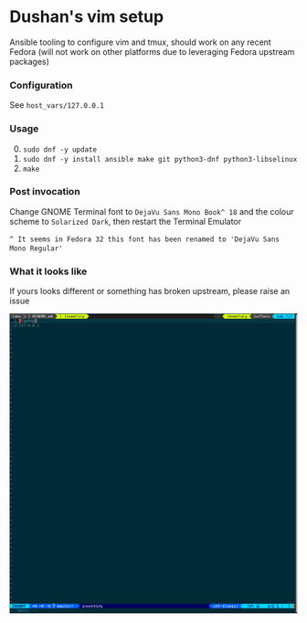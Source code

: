 # Dushan's vim setup

Ansible tooling to configure vim and tmux, should work on any recent Fedora (will not work on other platforms due to leveraging Fedora upstream packages)

### Configuration

See `host_vars/127.0.0.1`

### Usage

0. `sudo dnf -y update`
1. `sudo dnf -y install ansible make git python3-dnf python3-libselinux`
2. `make`

### Post invocation

Change GNOME Terminal font to `DejaVu Sans Mono Book^ 18` and the colour scheme to `Solarized Dark`, then restart the Terminal Emulator

```
^ It seems in Fedora 32 this font has been renamed to 'DejaVu Sans Mono Regular'
```

### What it looks like

If yours looks different or something has broken upstream, please raise an issue

![Screenshot](img/screenshot.png)

